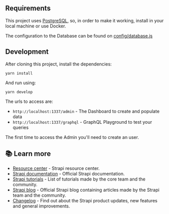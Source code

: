 ## Requirements

This project uses [PostgreSQL](https://www.postgresql.org/), so, in order to make it working, install in your local machine or use Docker.

The configuration to the Database can be found on [config/database.js](config/database.js)

## Development

After cloning this project, install the dependencies:

```
yarn install
```

And run using:

```
yarn develop
```

The urls to access are:

- `http://localhost:1337/admin` - The Dashboard to create and populate data
- `http://localhost:1337/graphql` - GraphQL Playground to test your queries

The first time to access the Admin you'll need to create an user.

## 📚 Learn more

- [Resource center](https://strapi.io/resource-center) - Strapi resource center.
- [Strapi documentation](https://docs.strapi.io) - Official Strapi documentation.
- [Strapi tutorials](https://strapi.io/tutorials) - List of tutorials made by the core team and the community.
- [Strapi blog](https://docs.strapi.io) - Official Strapi blog containing articles made by the Strapi team and the community.
- [Changelog](https://strapi.io/changelog) - Find out about the Strapi product updates, new features and general improvements.
